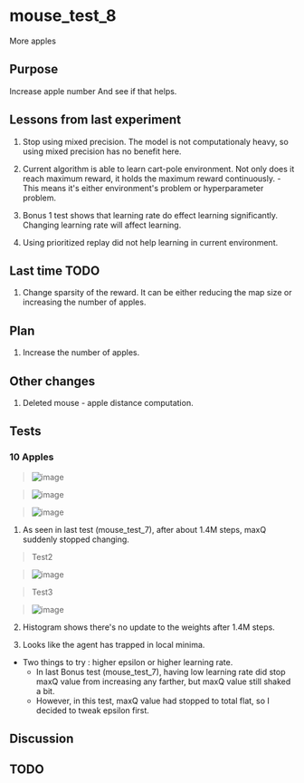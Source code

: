 # mouse_test_8

 More apples

## Purpose

Increase apple number And see if that helps.

## Lessons from last experiment

  1. Stop using mixed precision. The model is not computationaly heavy, so using mixed precision has no benefit here.

  2. Current algorithm is able to learn cart-pole environment. Not only does it reach maximum reward, it holds the maximum reward continuously.
    - This means it's either environment's problem or hyperparameter problem.

  3. Bonus 1 test shows that learning rate do effect learning significantly. Changing learning rate will affect learning.

  4. Using prioritized replay did not help learning in current environment.

## Last time TODO

  1. Change sparsity of the reward. It can be either reducing the map size or increasing the number of apples.

## Plan

  1. Increase the number of apples.

## Other changes

  1. Deleted mouse - apple distance computation.

## Tests

### 10 Apples

>![image](https://user-images.githubusercontent.com/45917844/91656258-7094b300-eaf2-11ea-9811-a3cc160583a0.png)

>![image](https://user-images.githubusercontent.com/45917844/91656264-78545780-eaf2-11ea-9716-f4022004a2ab.png)

>![image](https://user-images.githubusercontent.com/45917844/91656273-80ac9280-eaf2-11ea-8d15-4ec5669956f2.png)
  
  1. As seen in last test (mouse_test_7), after about 1.4M steps, maxQ suddenly stopped changing.
> Test2

>![image](https://user-images.githubusercontent.com/45917844/91637635-d165b200-ea44-11ea-8cb8-4972a56a39c4.png)

> Test3

>![image](https://user-images.githubusercontent.com/45917844/91637689-34efdf80-ea45-11ea-98e9-e1df8e394b67.png)

  2. Histogram shows there's no update to the weights after 1.4M steps.

  3. Looks like the agent has trapped in local minima.

- Two things to try : higher epsilon or higher learning rate.
  - In last Bonus test (mouse_test_7), having low learning rate did stop maxQ value from increasing any farther, but maxQ value still shaked a bit.
  - However, in this test, maxQ value had stopped to total flat, so I decided to tweak epsilon first.

## Discussion

## TODO
